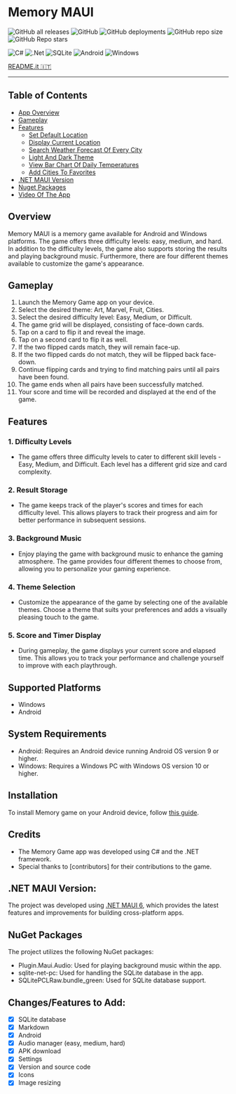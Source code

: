 # Memory MAUI

![GitHub all releases](https://img.shields.io/github/downloads/GiorgioCitterio/MemoryMAUI/total)
![GitHub](https://img.shields.io/github/license/GiorgioCitterio/MemoryMAUI)
![GitHub deployments](https://img.shields.io/github/deployments/GiorgioCitterio/MemoryMAUI/github-pages)
![GitHub repo size](https://img.shields.io/github/repo-size/GiorgioCitterio/MemoryMAUI)
![GitHub Repo stars](https://img.shields.io/github/stars/GiorgioCitterio/MemoryMAUI)

![C#](https://img.shields.io/badge/c%23-%23239120.svg?style=for-the-badge&logo=c-sharp&logoColor=white)
![.Net](https://img.shields.io/badge/.NET-5C2D91?style=for-the-badge&logo=.net&logoColor=white)
![SQLite](https://img.shields.io/badge/sqlite-%2307405e.svg?style=for-the-badge&logo=sqlite&logoColor=white)
![Android](https://img.shields.io/badge/Android-3DDC84?style=for-the-badge&logo=android&logoColor=white)
![Windows](https://img.shields.io/badge/Windows-0078D6?style=for-the-badge&logo=windows&logoColor=white)

<a href="https://github.com/GiorgioCitterio/MemoryMAUI/blob/master/README.it.md">README.it 🇮🇹</a>

---

## Table of Contents
- <a  href="#appoverview">App Overview</a>
- <a  href="#gameplay">Gameplay</a>
- <a  href="#features">Features</a>
  - <a  href="#setdefloc">Set Default Location</a>
  - <a  href="#discurloc">Display Current Location</a>
  - <a  href="#searchforw">Search Weather Forecast Of Every City</a>
  - <a  href="#lightdarktheme">Light And Dark Theme</a>
  - <a  href="#temperatureschart">View Bar Chart Of Daily Temperatures</a>
  - <a  href="#favorites">Add Cities To Favorites</a>
- <a  href="#mauiversion">.NET MAUI Version</a>
- <a  href="#nuget">Nuget Packages</a>
- <a  href="#gifs">Video Of The App</a>

## Overview <a name="appoverview"></a>
Memory MAUI is a memory game available for Android and Windows platforms. The game offers three difficulty levels: easy, medium, and hard. In addition to the difficulty levels, the game also supports storing the results and playing background music. Furthermore, there are four different themes available to customize the game's appearance.

## Gameplay <a name="gameplay"></a>
1. Launch the Memory Game app on your device.
2. Select the desired theme: Art, Marvel, Fruit, Cities.
3. Select the desired difficulty level: Easy, Medium, or Difficult.
4. The game grid will be displayed, consisting of face-down cards.
5. Tap on a card to flip it and reveal the image.
6. Tap on a second card to flip it as well.
7. If the two flipped cards match, they will remain face-up.
8. If the two flipped cards do not match, they will be flipped back face-down.
9. Continue flipping cards and trying to find matching pairs until all pairs have been found.
10. The game ends when all pairs have been successfully matched.
11. Your score and time will be recorded and displayed at the end of the game.

## Features <a name="features"></a>
### 1. Difficulty Levels
- The game offers three difficulty levels to cater to different skill levels - Easy, Medium, and Difficult. Each level has a different grid size and card complexity.
### 2. Result Storage
- The game keeps track of the player's scores and times for each difficulty level. This allows players to track their progress and aim for better performance in subsequent sessions.
### 3. Background Music
- Enjoy playing the game with background music to enhance the gaming atmosphere. The game provides four different themes to choose from, allowing you to personalize your gaming experience.
### 4. Theme Selection
- Customize the appearance of the game by selecting one of the available themes. Choose a theme that suits your preferences and adds a visually pleasing touch to the game.
### 5. Score and Timer Display
- During gameplay, the game displays your current score and elapsed time. This allows you to track your performance and challenge yourself to improve with each playthrough.

## Supported Platforms
- Windows
- Android

## System Requirements
- Android: Requires an Android device running Android OS version 9 or higher.
- Windows: Requires a Windows PC with Windows OS version 10 or higher.

## Installation
To install Memory game on your Android device, follow [this guide](https://github.com/GiorgioCitterio/MemoryMAUI/wiki).

## Credits
- The Memory Game app was developed using C# and the .NET framework.
- Special thanks to [contributors] for their contributions to the game.

## .NET MAUI Version:
The project was developed using [.NET MAUI 6](https://learn.microsoft.com/en-us/dotnet/maui/what-is-maui?view=net-maui-6.0), which provides the latest features and improvements for building cross-platform apps.

## NuGet Packages
The project utilizes the following NuGet packages:
- Plugin.Maui.Audio: Used for playing background music within the app.
- sqlite-net-pc: Used for handling the SQLite database in the app.
- SQLitePCLRaw.bundle_green: Used for SQLite database support.
  
## Changes/Features to Add:
- [x] SQLite database
- [x] Markdown
- [x] Android
- [x] Audio manager (easy, medium, hard)
- [x] APK download
- [x] Settings
- [x] Version and source code
- [x] Icons
- [x] Image resizing
